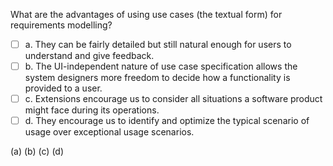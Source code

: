 <panel header="{{ icon_Q_A }} Advantages of use cases">
<question>

What are the advantages of using use cases (the textual form) for requirements modelling?

- [ ] a. They can be fairly detailed but still natural enough for users to understand and give feedback.
- [ ] b. The UI-independent nature of use case specification allows the system designers more freedom to decide how a functionality is provided to a user.
- [ ] c. Extensions encourage us to consider all situations a software product might face during its operations.
- [ ] d. They encourage us to identify and optimize the typical scenario of usage over exceptional usage scenarios.

<div slot="answer">

(a) (b) (c) (d)

</div>
</question>
</panel>
